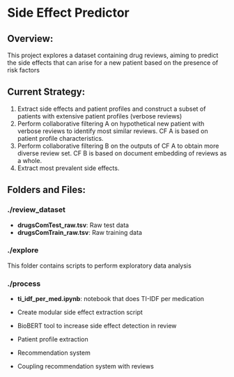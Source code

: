 # Side Effect Predictor

## Overview:
This project explores a dataset containing drug reviews, aiming to predict the side effects that can arise for a new patient based on
the presence of risk factors

## Current Strategy:
1. Extract side effects and patient profiles and construct a subset of patients with extensive patient profiles (verbose reviews)
2. Perform collaborative filtering A on hypothetical new patient with verbose reviews to identify most similar reviews. CF A is based on patient profile characteristics.
3. Perform collaborative filtering B on the outputs of CF A to obtain more diverse review set. CF B is based on document embedding of reviews as a whole.
4. Extract most prevalent side effects.



## Folders and Files:

### ./review_dataset

- **drugsComTest_raw.tsv**: Raw test data
- **drugsComTrain_raw.tsv**: Raw training data

### ./explore
This folder contains scripts to perform exploratory data analysis

<!-- - **scr_explore.ipynb**: scratch notebook with some preliminary work -->

### ./process

<!-- - **scr_process.ipynb**: scratch notebook for processing -->
- **ti_idf_per_med.ipynb**: notebook that does TI-IDF per medication

- Create modular side effect extraction script
- BioBERT tool to increase side effect detection in review
- Patient profile extraction
- Recommendation system
- Coupling recommendation system with reviews